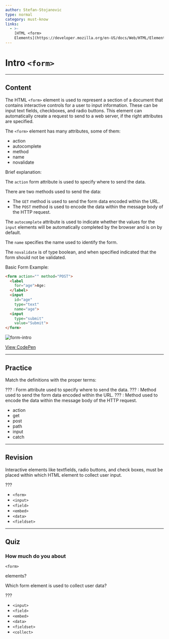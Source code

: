 ```yaml
---
author: Stefan-Stojanovic
type: normal
category: must-know
links:
  - >-
    [HTML <form>
    Elements](https://developer.mozilla.org/en-US/docs/Web/HTML/Element/form){documentation}
---
```


# Intro `<form>`


---

## Content

The HTML `<form>` element is used to represent a section of a document that contains interactive controls for a user to input information. These can be input text fields, checkboxes, and radio buttons. This element can automatically create a request to send to a web server, if the right attributes are specified.

The `<form>` element has many attributes, some of them:

- action
- autocomplete
- method
- name
- novalidate

Brief explanation:

The `action` form attribute is used to specify where to send the data.

There are two methods used to send the data:

- The `GET` method is used to send the form data encoded within the URL.
- The `POST` method is used to encode the data within the message body of the HTTP request.

The `autocomplete` attribute is used to indicate whether the values for the `input` elements will be automatically completed by the browser and is on by default.

The `name` specifies the name used to identify the form.

The `novalidate` is of type boolean, and when specified indicated that the form should not be validated.

Basic Form Example:

```html
<form action="" method="POST">
  <label
    for="age">Age:
  </label>
  <input
    id="age"
    type="text"
    name="age">
  <input
    type="submit"
    value="Submit">
</form>
```

![form-intro](https://img.enkipro.com/d8f6de0fd5a595a1eef2b475dea8339e.png)

[View CodePen](https://codepen.io/enkidevs/pen/MBgZxg)


---

## Practice

Match the definitions with the proper terms:

??? : Form attribute used to specify where to send the data.
??? : Method used to send the form data encoded within the URL.
??? : Method used to encode the data within the message body of the HTTP request.

- action
- get
- post
- path
- input
- catch


---

## Revision

Interactive elements like textfields, radio buttons, and check boxes, must be placed within which HTML element to collect user input.

???

- `<form>`
- `<input>`
- `<field>`
- `<embed>`
- `<data>`
- `<fieldset>`


---

## Quiz

### How much do you about


`<form>`

 elements?

Which form element is used to collect user data?

???

- `<input>`
- `<field>`
- `<embed>`
- `<data>`
- `<fieldset>`
- `<collect>`
